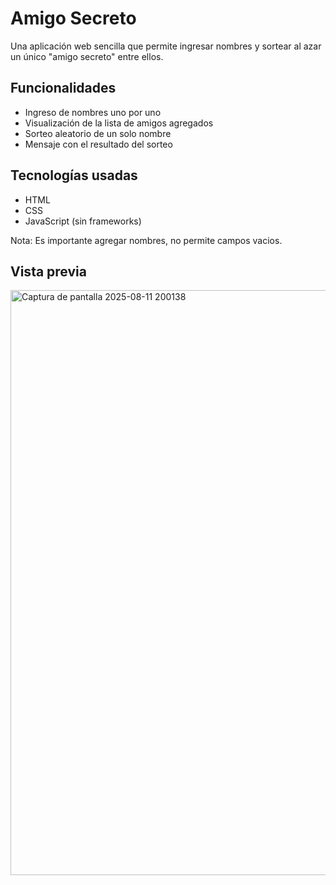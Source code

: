 # Amigo Secreto

Una aplicación web sencilla que permite ingresar nombres y sortear al azar un único "amigo secreto" entre ellos.

## Funcionalidades

- Ingreso de nombres uno por uno
- Visualización de la lista de amigos agregados
- Sorteo aleatorio de un solo nombre
- Mensaje con el resultado del sorteo

## Tecnologías usadas

- HTML
- CSS
- JavaScript (sin frameworks)

Nota: Es importante agregar nombres, no permite campos vacios.

## Vista previa

<img width="1113" height="936" alt="Captura de pantalla 2025-08-11 200138" src="https://github.com/user-attachments/assets/0c799902-af17-4c49-8bd6-194e70916182" />
